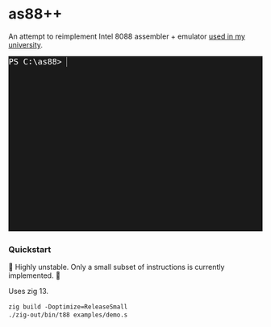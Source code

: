 # as88++

An attempt to reimplement Intel 8088 assembler + emulator [used in my university](https://github.com/StoDevX/as88).

![demo](demo.gif)

### Quickstart

🚧 Highly unstable. Only a small subset of instructions is currently implemented. 🚧

Uses zig 13.

```
zig build -Doptimize=ReleaseSmall
./zig-out/bin/t88 examples/demo.s
```

